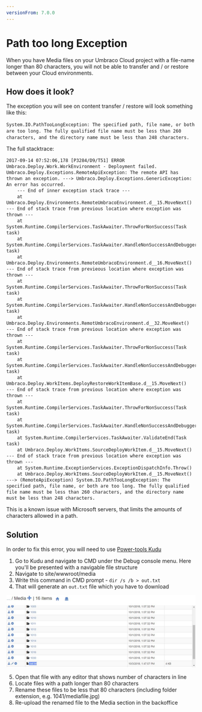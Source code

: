 ```yaml
---
versionFrom: 7.0.0
---
```


# Path too long Exception

When you have Media files on your Umbraco Cloud project with a file-name longer than 80 characters, you will not be able to transfer and / or restore between your Cloud environments.

## How does it look?

The exception you will see on content transfer / restore will look something like this:

`System.IO.PathTooLongException: The specified path, file name, or both are too long. The fully qualified file name must be less than 260 characters, and the directory name must be less than 248 characters.`

The full stacktrace:

```none
2017-09-14 07:52:06,178 [P3284/D9/T51] ERROR Umbraco.Deploy.Work.WorkEnvironment - Deployment failed.
Umbraco.Deploy.Exceptions.RemoteApiException: The remote API has thrown an exception. ---> Umbraco.Deploy.Exceptions.GenericException: An error has occurred.
    --- End of inner exception stack trace ---
    at Umbraco.Deploy.Environments.RemoteUmbracoEnvironment.d__15.MoveNext()
--- End of stack trace from previous location where exception was thrown ---
    at System.Runtime.CompilerServices.TaskAwaiter.ThrowForNonSuccess(Task task)
    at System.Runtime.CompilerServices.TaskAwaiter.HandleNonSuccessAndDebuggerNotification(Task task)
    at Umbraco.Deploy.Environments.RemoteUmbracoEnvironment.d__16.MoveNext()
--- End of stack trace from previeous location where exception was thrown ---
    at System.Runtime.CompilerServices.TaskAwaiter.ThrowForNonSuccess(Task task)
    at System.Runtime.CompilerServices.TaskAwaiter.HandleNonSuccessAndDebuggerNotification(Task task)
    at Umbraco.Deploy.Environments.RemotUmbracoEnvironment.d__32.MoveNext()
--- End of stack trace from previous location where exception was thrown ---
    at System.Runtime.CompilerServices.TaskAwaiter.ThrowForNonSuccess(Task task)
    at System.Runtime.CompilerServices.TaskAwaiter.HandleNonSuccessAndDebuggerNotification(Task task)
    at Umbraco.Deploy.WorkItems.DeployRestoreWorkItemBase.d__15.MoveNext()
--- End of stack trace from previous location where exception was thrown ---
    at System.Runtime.CompilerServices.TaskAwaiter.ThrowForNonSuccess(Task task)
    at System.Runtime.CompilerServices.TaskAwaiter.HandleNonSuccessAndDebuggerNotification(Task task)
    at System.Runtime.CompilerServices.TaskAwaiter.ValidateEnd(Task task)
    at Umbraco.Deploy.WorkItems.SourceDeployWorkItem.d__15.MoveNext()
--- End of stack trace from previous location where exception was thrown ---
    at System.Runtime.ExceptionServices.ExceptionDispatchInfo.Throw()
    at Umbraco.Deploy.WorkItems.SourceDeployWorkItem.d__15.MoveNext()
---> (RemoteApiException) System.IO.PathTooLongException: The specified path, file name, or both are too long. The fully qualified file name must be less than 260 characters, and the directory name must be less than 248 characters.
```

This is a known issue with Microsoft servers, that limits the amounts of characters allowed in a path.

## Solution

In order to fix this error, you will need to use [Power-tools Kudu](../../../Set-up/Power-tools/)

1. Go to Kudu and navigate to CMD under the Debug console menu. Here you'll be presented with a navigable file structure
2. Navigate to site/wwwroot/media
3. Write this command in CMD prompt - ```dir /s /b > out.txt```
4. That will generate an ```out.txt``` file which you have to download

![out.txt](images/out-txt.jpg)

5. Open that file with any editor that shows number of characters in line
6. Locate files with a path longer than 80 characters
7. Rename these files to be less that 80 characters (including folder extension, e.g. 1041/mediafile.jpg)
8. Re-upload the renamed file to the Media section in the backoffice
